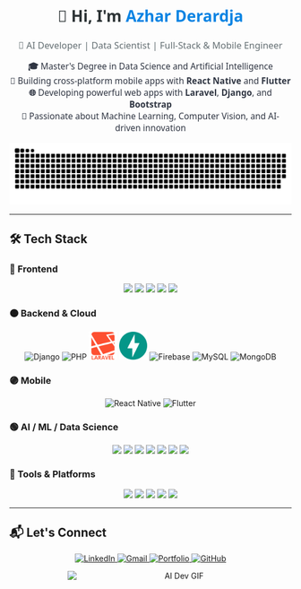 <h1 align="center" style="font-family: 'Segoe UI', sans-serif; color: #2d3436; font-weight: bold;">
  👋 Hi, I'm <span style="color: #0984e3;">Azhar Derardja</span>
</h1>

<h3 align="center" style="font-family: 'Segoe UI', sans-serif; color: #636e72; font-weight: 500;">
  🚀 AI Developer | Data Scientist | Full-Stack & Mobile Engineer
</h3>

<p align="center" style="font-family: 'Segoe UI', sans-serif; color: #2f3542; font-size: 1.1em;">
  <strong>🎓</strong> Master's Degree in Data Science and Artificial Intelligence<br>
  <strong>📱</strong> Building cross-platform mobile apps with <strong>React Native</strong> and <strong>Flutter</strong><br>
  <strong>🌐</strong> Developing powerful web apps with <strong>Laravel</strong>, <strong>Django</strong>, and <strong>Bootstrap</strong><br>
  <strong>🧠</strong> Passionate about Machine Learning, Computer Vision, and AI-driven innovation
</p>

<p align="center">
  <img src="https://github.com/1999AZZAR/1999AZZAR/blob/main/resources/img/grid-snake.svg" alt="snake animation">
</p>

---

## 🛠️ Tech Stack

### 🔵 Frontend
<p align="center">
  <img src="https://cdn.jsdelivr.net/gh/devicons/devicon/icons/html5/html5-original.svg" width="50" />
  <img src="https://cdn.jsdelivr.net/gh/devicons/devicon/icons/css3/css3-original.svg" width="50" />
  <img src="https://cdn.jsdelivr.net/gh/devicons/devicon/icons/javascript/javascript-original.svg" width="50" />
  <img src="https://cdn.jsdelivr.net/gh/devicons/devicon/icons/react/react-original.svg" width="50" />
  <img src="https://cdn.jsdelivr.net/gh/devicons/devicon/icons/bootstrap/bootstrap-original.svg" width="50" />
</p>

### 🟠 Backend & Cloud
<p align="center">
  <img src="https://cdn.jsdelivr.net/gh/devicons/devicon/icons/django/django-plain.svg" width="50" alt="Django" />
  <img src="https://cdn.jsdelivr.net/gh/devicons/devicon/icons/php/php-original.svg" width="50" alt="PHP" />
  <img src="https://raw.githubusercontent.com/devicons/devicon/master/icons/laravel/laravel-plain-wordmark.svg" width="50" alt="Laravel" />
  <img src="https://raw.githubusercontent.com/devicons/devicon/master/icons/fastapi/fastapi-original.svg" width="50" alt="FastAPI" />
  <img src="https://cdn.jsdelivr.net/gh/devicons/devicon/icons/firebase/firebase-plain.svg" width="50" alt="Firebase" />
  <img src="https://cdn.jsdelivr.net/gh/devicons/devicon/icons/mysql/mysql-original.svg" width="50" alt="MySQL" />
  <img src="https://cdn.jsdelivr.net/gh/devicons/devicon/icons/mongodb/mongodb-original.svg" width="50" alt="MongoDB" />
</p>

### 🟣 Mobile
<p align="center">
  <img src="https://cdn.jsdelivr.net/gh/devicons/devicon/icons/react/react-original.svg" width="50" title="React Native" />
  <img src="https://cdn.jsdelivr.net/gh/devicons/devicon/icons/flutter/flutter-original.svg" width="50" title="Flutter" />
</p>

### 🟢 AI / ML / Data Science
<p align="center">
  <img src="https://cdn.jsdelivr.net/gh/devicons/devicon/icons/python/python-original.svg" width="50" />
  <img src="https://www.vectorlogo.zone/logos/tensorflow/tensorflow-icon.svg" width="50" />
  <img src="https://upload.wikimedia.org/wikipedia/commons/a/ae/Keras_logo.svg" width="50" />
  <img src="https://upload.wikimedia.org/wikipedia/commons/1/10/PyTorch_logo_icon.svg" width="50" />
  <img src="https://upload.wikimedia.org/wikipedia/commons/3/31/NumPy_logo_2020.svg" width="50" />
  <img src="https://upload.wikimedia.org/wikipedia/commons/e/ed/Pandas_logo.svg" width="50" />
  <img src="https://upload.wikimedia.org/wikipedia/commons/0/05/Scikit_learn_logo_small.svg" width="50" />
</p>

### 🔴 Tools & Platforms
<p align="center">
  <img src="https://cdn.jsdelivr.net/gh/devicons/devicon/icons/git/git-original.svg" width="50" />
  <img src="https://cdn.jsdelivr.net/gh/devicons/devicon/icons/github/github-original.svg" width="50" />
  <img src="https://cdn.jsdelivr.net/gh/devicons/devicon/icons/docker/docker-original.svg" width="50" />
  <img src="https://upload.wikimedia.org/wikipedia/commons/d/d0/Google_Colaboratory_SVG_Logo.svg" width="50" />
  <img src="https://upload.wikimedia.org/wikipedia/commons/3/38/Jupyter_logo.svg" width="50" />
</p>

---

## 📬 Let's Connect

<p align="center">
  <a href="https://www.linkedin.com/in/azhar-derardja-052a96217/" target="_blank">
    <img src="https://img.shields.io/badge/LinkedIn-blue?style=for-the-badge&logo=linkedin" alt="LinkedIn" />
  </a>
  <a href="mailto:azharderardja@gmail.com">
    <img src="https://img.shields.io/badge/Gmail-red?style=for-the-badge&logo=gmail" alt="Gmail" />
  </a>
  <a href="https://azharderardja.netlify.app/" target="_blank">
    <img src="https://img.shields.io/badge/Portfolio-34495e?style=for-the-badge&logo=firefox-browser&logoColor=white" alt="Portfolio" />
  </a>
  <a href="https://github.com/azharderardja" target="_blank">
    <img src="https://img.shields.io/badge/GitHub-000000?style=for-the-badge&logo=github" alt="GitHub" />
  </a>
</p>

<p align="center">
  <img align="right" height="300" width="400" alt="AI Dev GIF" src="https://media.giphy.com/media/v1.Y2lkPTc5MGI3NjExaDZxZGt6bnZuOGxmcjd3YmlqOG42ZjRoNWw3c2Q3MWxnYnJqaXY4cSZlcD12MV9pbnRlcm5hbF9naWZfYnlfaWQmY3Q9Zw/qgQUggAC3Pfv687qPC/giphy.gif" />
</p>
